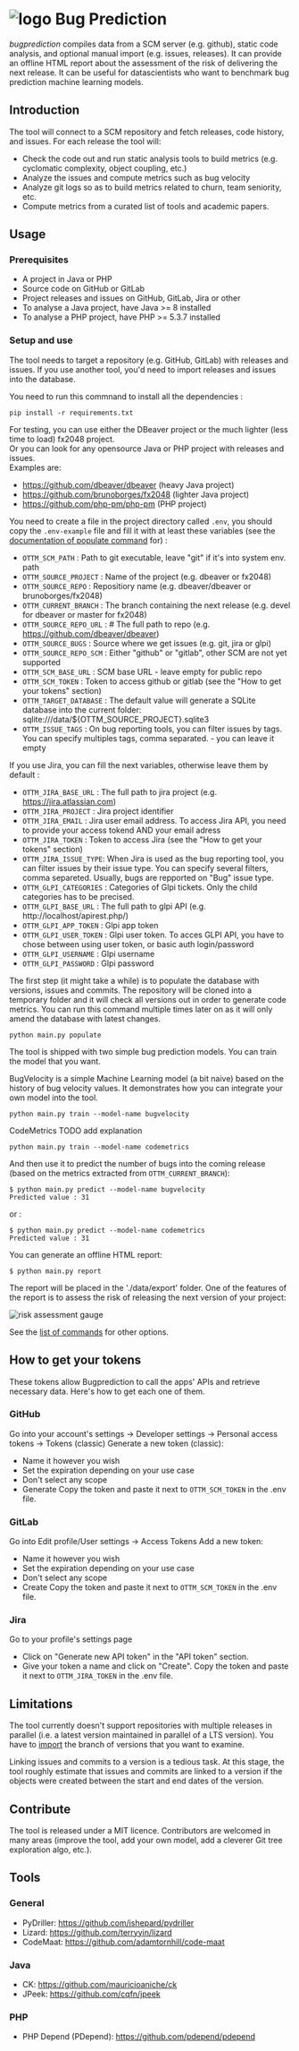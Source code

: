 # ![logo](https://raw.githubusercontent.com/optittm/bugprediction/main/logo.png) Bug Prediction

*bugprediction* compiles data from a SCM server (e.g. github), static code analysis, and optional manual import (e.g. issues, releases). It can provide an offline HTML report about the assessment of the risk of delivering the next release. It can be useful for datascientists who want to benchmark bug prediction machine learning models.

## Introduction

The tool will connect to a SCM repository and fetch releases, code history, and issues.
For each release the tool will:
 - Check the code out and run static analysis tools to build metrics (e.g. cyclomatic complexity, object coupling, etc.)
 - Analyze the issues and compute metrics such as bug velocity
 - Analyze git logs so as to build metrics related to churn, team seniority, etc.
 - Compute metrics from a curated list of tools and academic papers.

## Usage

### Prerequisites

- A project in Java or PHP
- Source code on GitHub or GitLab
- Project releases and issues on GitHub, GitLab, Jira or other
- To analyse a Java project, have Java >= 8 installed
- To analyse a PHP project, have PHP >= 5.3.7 installed

### Setup and use

The tool needs to target a repository (e.g. GitHub, GitLab) with releases and issues. If you use another tool, you'd need to import releases and issues into the database.

You need to run this commnand to install all the dependencies :
    
    pip install -r requirements.txt


For testing, you can use either the DBeaver project or the much lighter (less time to load) fx2048 project.  
Or you can look for any opensource Java or PHP project with releases and issues.  
Examples are:
- https://github.com/dbeaver/dbeaver (heavy Java project)
- https://github.com/brunoborges/fx2048 (lighter Java project)
- https://github.com/php-pm/php-pm (PHP project)

You need to create a file in the project directory called ```.env```, you should copy the ```.env-example``` file and fill it with at least these variables (see the [documentation of populate command](./docs/commands.md) for) :

 - ```OTTM_SCM_PATH``` : Path to git executable, leave "git" if it's into system env. path
 - ```OTTM_SOURCE_PROJECT``` : Name of the project (e.g. dbeaver or fx2048)
 - ```OTTM_SOURCE_REPO``` : Repositiory name (e.g. dbeaver/dbeaver or brunoborges/fx2048)
 - ```OTTM_CURRENT_BRANCH``` :  The branch containing the next release (e.g. devel for dbeaver or master for fx2048)
 - ```OTTM_SOURCE_REPO_URL``` : # The full path to repo (e.g. https://github.com/dbeaver/dbeaver)
 - ```OTTM_SOURCE_BUGS``` : Source where we get issues (e.g. git, jira or glpi)
 - ```OTTM_SOURCE_REPO_SCM``` : Either "github" or "gitlab", other SCM are not yet supported
 - ```OTTM_SCM_BASE_URL``` : SCM base URL - leave empty for public repo
 - ```OTTM_SCM_TOKEN``` : Token to access github or gitlab (see the "How to get your tokens" section)
 -  ```OTTM_TARGET_DATABASE``` : The default value will generate a SQLite database into the current folder: sqlite:///data/${OTTM_SOURCE_PROJECT}.sqlite3
 - ```OTTM_ISSUE_TAGS``` : On bug reporting tools, you can filter issues by tags. You can specify multiples tags, comma separated. - you can leave it empty

If you use Jira, you can fill the next variables, otherwise leave them by default :

 - ```OTTM_JIRA_BASE_URL``` : The full path to jira project (e.g. https://jira.atlassian.com)
 - ```OTTM_JIRA_PROJECT``` :  Jira project identifier
 - ```OTTM_JIRA_EMAIL``` : Jira user email address. To access Jira API, you need to provide your access tokend AND your email adress
 - ```OTTM_JIRA_TOKEN``` : Token to access Jira (see the "How to get your tokens" section)
 - ```OTTM_JIRA_ISSUE_TYPE```: When Jira is used as the bug reporting tool, you can filter issues by their issue type. You can specify several filters, comma separeted. Usually, bugs are repported on "Bug" issue type.
 - ```OTTM_GLPI_CATEGORIES``` : Categories of Glpi tickets. Only the child categories has to be precised.
 - ```OTTM_GLPI_BASE_URL``` : The full path to glpi API (e.g. http://localhost/apirest.php/)
 - ```OTTM_GLPI_APP_TOKEN``` : Glpi app token
 - ```OTTM_GLPI_USER_TOKEN``` : Glpi user token. To acces GLPI API, you have to chose between using user token, or basic auth login/password
 - ```OTTM_GLPI_USERNAME``` : Glpi username
 - ```OTTM_GLPI_PASSWORD``` : Glpi password
 
 The first step (it might take a while) is to populate the database with versions, issues and commits. The repository will be cloned into a temporary folder and it will check all versions out in order to generate code metrics. You can run this command multiple times later on as it will only amend the database with latest changes.

    python main.py populate

The tool is shipped with two simple bug prediction models. You can train the model that you want.

BugVelocity is a simple Machine Learning model (a bit naive) based on the history of bug velocity values. It demonstrates how you can integrate your own model into the tool.

    python main.py train --model-name bugvelocity

CodeMetrics TODO add explanation

    python main.py train --model-name codemetrics
    
And then use it to predict the number of bugs into the coming release (based on the metrics extracted from ```OTTM_CURRENT_BRANCH```):

    $ python main.py predict --model-name bugvelocity
    Predicted value : 31
or :

    $ python main.py predict --model-name codemetrics
    Predicted value : 31

You can generate an offline HTML report:

    $ python main.py report 
The report will be placed in the './data/export' folder.
One of the features of the report is to assess the risk of releasing the next version of your project:

![risk assessment gauge](https://raw.githubusercontent.com/optittm/bugprediction/main/docs/images/gauge_risk.png)

See the [list of commands](./docs/commands.md) for other options.

## How to get your tokens

These tokens allow Bugprediction to call the apps' APIs and retrieve necessary data. Here's how to get each one of them.
### GitHub
Go into your account's settings -> Developer settings -> Personal access tokens -> Tokens (classic)
Generate a new token (classic):
- Name it however you wish
- Set the expiration depending on your use case
- Don't select any scope
- Generate
Copy the token and paste it next to ```OTTM_SCM_TOKEN``` in the .env file.

### GitLab
Go into Edit profile/User settings -> Access Tokens
Add a new token:
- Name it however you wish
- Set the expiration depending on your use case
- Don't select any scope
- Create
Copy the token and paste it next to ```OTTM_SCM_TOKEN``` in the .env file.

### Jira
Go to your profile's settings page
- Click on "Generate new API token" in the "API token" section.
- Give your token a name and click on "Create".
Copy the token and paste it next to ```OTTM_JIRA_TOKEN``` in the .env file.

## Limitations

The tool currently doesn't support repositories with multiple releases in parallel (i.e. a latest version maintained in parallel of a LTS version). You have to [import](./docs/import.md) the branch of versions that you want to examine.

Linking issues and commits to a version is a tedious task. At this stage, the tool roughly estimate that issues and commits are linked to a version if the objects were created between the start and end dates of the version. 

## Contribute

The tool is released under a MIT licence. Contributors are welcomed in many areas (improve the tool, add your own model, add a cleverer Git tree exploration algo, etc.).
## Tools

### General

 - PyDriller: https://github.com/ishepard/pydriller
 - Lizard: https://github.com/terryyin/lizard
 - CodeMaat: https://github.com/adamtornhill/code-maat

### Java

 - CK: https://github.com/mauricioaniche/ck
 - JPeek: https://github.com/cqfn/jpeek

### PHP

 - PHP Depend (PDepend): https://github.com/pdepend/pdepend